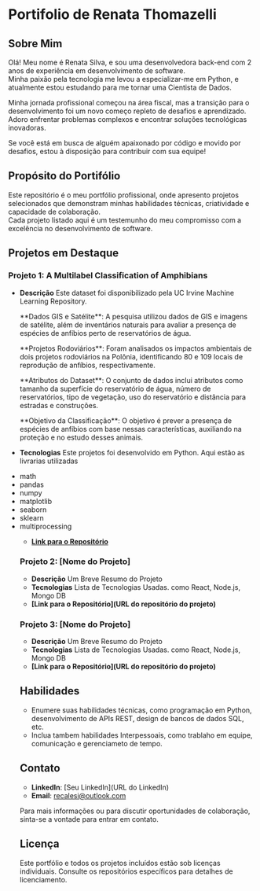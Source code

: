 # Portifolio de Renata Thomazelli

## Sobre Mim

Olá! Meu nome é Renata Silva, e sou uma desenvolvedora back-end com 2 anos de experiência em desenvolvimento de software.  
Minha paixão pela tecnologia me levou a especializar-me em Python, e atualmente estou estudando para me tornar uma Cientista de Dados.  

Minha jornada profissional começou na área fiscal, mas a transição para o desenvolvimento foi um novo começo repleto de desafios e aprendizado.  
Adoro enfrentar problemas complexos e encontrar soluções tecnológicas inovadoras.

Se você está em busca de alguém apaixonado por código e movido por desafios, estou à disposição para contribuir com sua equipe!

## Propósito do Portifólio

Este repositório é o meu portfólio profissional, onde apresento projetos selecionados que demonstram minhas habilidades técnicas, criatividade e capacidade de colaboração.  
Cada projeto listado aqui é um testemunho do meu compromisso com a excelência no desenvolvimento de software.

## Projetos em Destaque

### Projeto 1: A Multilabel Classification of Amphibians

- **Descrição** Este dataset foi disponibilizado pela UC Irvine Machine Learning Repository. 
  <p>**Dados GIS e Satélite**: A pesquisa utilizou dados de GIS e imagens de satélite, além de inventários naturais para avaliar a presença de espécies de anfíbios perto de reservatórios de água.</p>
  <p>**Projetos Rodoviários**: Foram analisados os impactos ambientais de dois projetos rodoviários na Polônia, identificando 80 e 109 locais de reprodução de anfíbios, respectivamente.</p>
  <p>**Atributos do Dataset**: O conjunto de dados inclui atributos como tamanho da superfície do reservatório de água, número de reservatórios, tipo de vegetação, uso do reservatório e distância para estradas e construções.</p>
  <p>**Objetivo da Classificação**: O objetivo é prever a presença de espécies de anfíbios com base nessas características, auxiliando na proteção e no estudo desses animais.</p>

- **Tecnologias** Este projetos foi desenvolvido em Python. Aqui estão as livrarias utilizadas
<ul>
		<li> math</li>
		<li> pandas</li>
		<li> numpy</li>
		<li> matplotlib</li>
		<li> seaborn</li>
		<li> sklearn</li>
		<li> multiprocessing</li>

- **[Link para o Repositório](https://github.com/Renata-Thomazelli/amphibians)**


### Projeto 2: [Nome do Projeto]

- **Descrição** Um Breve Resumo do Projeto
- **Tecnologias** Lista de Tecnologias Usadas. como React, Node.js, Mongo DB
- **[Link para o Repositório](URL do repositório do projeto)**


### Projeto 3: [Nome do Projeto]

- **Descrição** Um Breve Resumo do Projeto
- **Tecnologias** Lista de Tecnologias Usadas. como React, Node.js, Mongo DB
- **[Link para o Repositório](URL do repositório do projeto)**


## Habilidades 

- Enumere suas habilidades técnicas, como programação em Python, desenvolvimento de APIs REST, design de bancos de dados SQL, etc.
- Inclua tambem habilidades Interpessoais, como trablaho em equipe, comunicação e gerenciameto de tempo.



## Contato

- **LinkedIn**: [Seu LinkedIn](URL do LinkedIn)
- **Email**: recalesi@outlook.com


Para mais informações ou para discutir oportunidades de colaboração, sinta-se a vontade para entrar em contato.

## Licença

Este portfólio e todos os projetos incluídos estão sob licenças individuais. Consulte os repositórios específicos para detalhes de licenciamento.